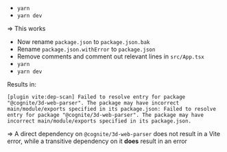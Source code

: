 - `yarn`
- `yarn dev`

=> This works

- Now rename `package.json` to `package.json.bak`
- Rename `package.json.withError` to `package.json`
- Remove comments and comment out relevant lines in `src/App.tsx`
- `yarn`
- `yarn dev`

Results in:

```
[plugin vite:dep-scan] Failed to resolve entry for package "@cognite/3d-web-parser". The package may have incorrect main/module/exports specified in its package.json: Failed to resolve entry for package "@cognite/3d-web-parser". The package may have incorrect main/module/exports specified in its package.json.
```

=> A direct dependency on `@cognite/3d-web-parser` does not result in a Vite error, while a transitive dependency on it **does** result in an error